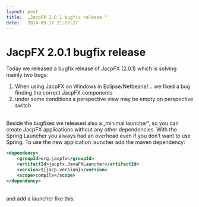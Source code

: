 ```yaml
---
layout: post
title:  „JacpFX 2.0.1 bugfix release "
date:   2014-09-17 21:27:27
---
```

# JacpFX 2.0.1 bugfix release #
Today we released a bugfix release of JacpFX (2.0.1) which is solving mainly two bugs: 
<br/>
1. When using JacpFX on Windows in Eclipse/Netbeans/… we fixed a bug finding the correct JacpFX components
2. under some conditions a perspective view may be empty on perspective switch
<br/>
Beside the bugfixes we released also a „minimal launcher“, so you can create JacpFX applications without any other dependencies. With the Spring Launcher you always had an overhead even if you don’t want to use Spring. To use the new application launcher add the maven dependency:
<br/>

```xml
<dependency>
    <groupId>org.jacpfx</groupId>
    <artifactId>jacpfx.JavaFXLauncher</artifactId>
    <version>${jacp.version}</version>
    <scope>compile</scope>
</dependency>
```
<br/>
and add a launcher like this:
<br/>
<script src="https://gist.github.com/amoAHCP/4cb801f8c982bceadc03.js"></script>


